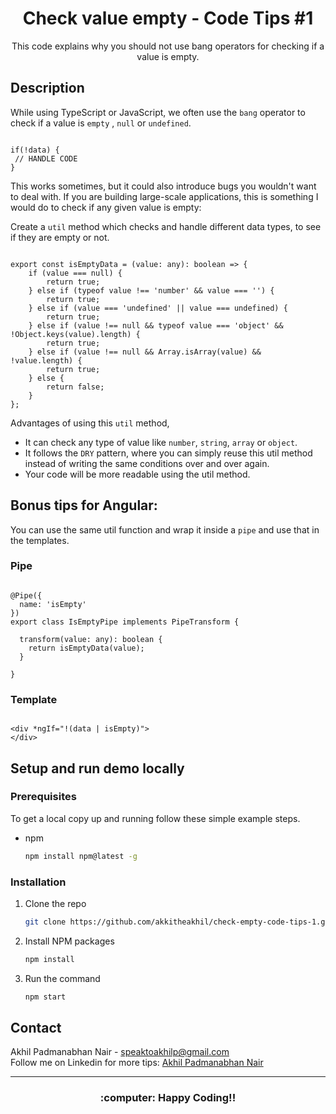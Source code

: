 <p align="center">

  <h1 align="center">Check value empty - Code Tips #1</h1>

  <p align="center">
    This code explains why you should not use bang operators for checking if a value is empty.
</p>

## Description

While using TypeScript or JavaScript,
we often use the `bang` operator to check if a value is `empty` , `null` or `undefined`.

```

if(!data) {
 // HANDLE CODE
}

```

This works sometimes, but it could also introduce bugs you wouldn't want to deal with. 
If you are building large-scale applications, this is something I would do to check if any given value is empty:

Create a `util` method which checks and handle different data types, to see if they are empty or not. 

```

export const isEmptyData = (value: any): boolean => {
    if (value === null) {
        return true;
    } else if (typeof value !== 'number' && value === '') {
        return true;
    } else if (value === 'undefined' || value === undefined) {
        return true;
    } else if (value !== null && typeof value === 'object' && !Object.keys(value).length) {
        return true;
    } else if (value !== null && Array.isArray(value) && !value.length) {
        return true;
    } else {
        return false;
    }
};

```

Advantages of using this `util` method,

- It can check any type of value like `number`, `string`, `array` or `object`.
- It follows the `DRY` pattern,
  where you can simply reuse this util method instead of writing the same conditions over and over again.
- Your code will be more readable using the util method.

## Bonus tips for Angular:

You can use the same util function and wrap it inside a `pipe` and use that in the templates.

### Pipe

```

@Pipe({
  name: 'isEmpty'
})
export class IsEmptyPipe implements PipeTransform {

  transform(value: any): boolean {
    return isEmptyData(value);
  }

}

```

### Template

```

<div *ngIf="!(data | isEmpty)">
</div>

```

## Setup and run demo locally

### Prerequisites

To get a local copy up and running follow these simple example steps.

- npm
  ```sh
  npm install npm@latest -g
  ```

### Installation

1. Clone the repo
   ```sh
   git clone https://github.com/akkitheakhil/check-empty-code-tips-1.git
   ```
2. Install NPM packages
   ```sh
   npm install
   ```
3. Run the command
   ```sh
   npm start
   ```

<!-- CONTACT -->

## Contact

Akhil Padmanabhan Nair - speaktoakhilp@gmail.com <br />
Follow me on Linkedin for more tips: [Akhil Padmanabhan Nair](https://www.linkedin.com/in/akhilpadmanabhan/)

  <hr>

  <h3 align="center"> :computer: Happy Coding!!</h1>
